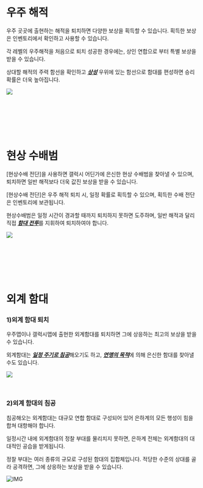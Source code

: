 # 우주 해적

 우주 곳곳에 출현하는 해적을 퇴치하면 다양한 보상을 획득할 수 있습니다. 획득한 보상은 인벤토리에서 확인하고 사용할 수 있습니다.

각 레벨의 우주해적을 처음으로 퇴치 성공한 경우에는, 상인 연합으로 부터 특별 보상을 받을 수 있습니다.

상대할 해적의 주력 함선을 확인하고 [***<u>상성</u>***](kor/201normalship#함선-상성-관계) 우위에 있는 함선으로 함대를 편성하면 승리 확률은 더욱 높아집니다.

![](http://astrokings.s3.amazonaws.com/html/img/help/502_001pirate.png)

<br>

<br>

<br>

<br>

<br>

# 현상 수배범

 [현상수배 전단]을 사용하면 갤럭시 어딘가에 은신한 현상 수배범을 찾아낼 수 있으며, 퇴치하면 일반 해적보다 더욱 값진 보상을 받을 수 있습니다.

[현상수배 전단]은 우주 해적 퇴치 시, 일정 확률로 획득할 수 있으며, 획득한 수배 전단은 인벤토리에 보관됩니다.

현상수배범은 일정 시간이 경과할 때까지 퇴치하지 못하면 도주하며, 일반 해적과 달리 직접 [***<u>함대 전투</u>***](kor/503fleetbattle#함대전)를 지휘하여 퇴치하여야 합니다.

![](http://astrokings.s3.amazonaws.com/html/img/help/502_002bounty.png)

<br>

<br>

<br>

<br>

<br>

# 외계 함대

### 1)외계 함대 퇴치

 우주맵이나 갤럭시맵에 출현한 외계함대를 퇴치하면 그에 상응하는 최고의 보상을 받을 수 있습니다.

외계함대는 [***<u>일정 주기로 침공</u>***](kor/701regularevent#외계-함대-침공-이벤트)해오기도 하고, [***<u>연맹의 목적</u>***](kor/604fedastronest#외계-함대-스캔)에 의해 은신한 함대를 찾아낼 수도 있습니다.

![](http://astrokings.s3.amazonaws.com/html/img/help/502_003alien.png)

<br>

### 2)외계 함대의 침공

 침공해오는 외계함대는 대규모 연합 함대로 구성되어 있어 은하계의 모든 행성이 힘을 합쳐 대항해야 합니다.

일정시간 내에 외계함대의 정찰 부대를 물리치지 못하면, 은하계 전체는 외계함대의 대대적인 공습을 받게됩니다.

정찰 부대는 여러 종류의 규모로 구성된 함대의 집합체입니다. 적당한 수준의 상대를 골라 공격하면, 그에 상응하는 보상을 받을 수 있습니다.

![IMG]()